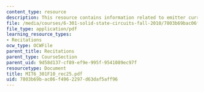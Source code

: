 ```yaml
---
content_type: resource
description: This resource contains information related to emitter current.
file: /media/courses/6-301-solid-state-circuits-fall-2010/7803b69bac06f4962297d63daf5aff96_MIT6_301F10_rec25.pdf
file_type: application/pdf
learning_resource_types:
- Recitations
ocw_type: OCWFile
parent_title: Recitations
parent_type: CourseSection
parent_uid: 9d58d137-cf89-ef9e-995f-9541089ec97f
resourcetype: Document
title: MIT6_301F10_rec25.pdf
uid: 7803b69b-ac06-f496-2297-d63daf5aff96
---
```

